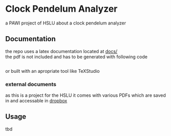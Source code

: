 # Clock Pendelum Analyzer
a PAWI project of HSLU about a clock pendelum analyzer

## Documentation
the repo uses a latex documentation located at [docs/](docs/)  
the pdf is not included and has to be generated with following code
```
```
or built with an apropriate tool like TeXStudio

### external documents
as this is a project for the HSLU it comes with various PDFs which are saved in and accessable in [dropbox](https://www.dropbox.com/sh/23kg7c6czmhmzml/AADuSR9a3MtVxtYaETB6SMMga?dl=0)

## Usage
tbd
